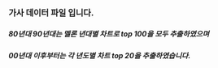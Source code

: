 ### 가사 데이터 파일 입니다.

##### 80년대 90년대는 멜론 년대별 차트로 top 100을 모두 추출하였으며
##### 00년대 이후부터는 각 년도별 차트 top 20을 추출하였습니다.
